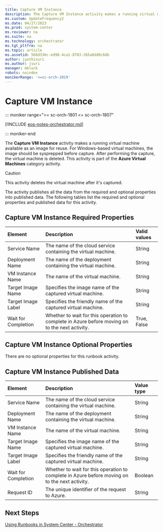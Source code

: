 ```yaml
---
title: Capture VM Instance
description: The Capture VM Instance activity makes a running virtual machine available as an image for reuse.
ms.custom: UpdateFrequency2
ms.date: 04/27/2023
ms.prod: system-center
ms.reviewer: na
ms.suite: na
ms.technology: orchestrator
ms.tgt_pltfrm: na
ms.topic: article
ms.assetid: 568d336c-ed98-4ca1-8783-265a8dd0c6db
author: jyothisuri
ms.author: jsuri
manager: mkluck
robots: noindex
monikerRange: '<=sc-orch-2019'
---
```

# Capture VM Instance

::: moniker range=">= sc-orch-1801 <= sc-orch-1807"

[!INCLUDE [eos-notes-orchestrator.md](../includes/eos-notes-orchestrator.md)]

::: moniker-end

The **Capture VM Instance** activity makes a running virtual machine available as an image for reuse. For Windows-based virtual machines, the image should be sysprepped before capture. After performing the capture, the virtual machine is deleted. This activity is part of the **Azure Virtual Machines** category activity.

>[!CAUTION]
>This activity deletes the virtual machine after it's captured.

The activity publishes all the data from the required and optional properties into published data. The following tables list the required and optional properties and published data for this activity.

## Capture VM Instance Required Properties

| **Element**   | **Description**   | **Valid values** |
|:---|:---|:---|
| Service Name   | The name of the cloud service containing the virtual machine.   | String   |
| Deployment Name   | The name of the deployment containing the virtual machine.   | String   |
| VM Instance Name   | The name of the virtual machine.   | String   |
| Target Image Name   | Specifies the image name of the captured virtual machine.   | String   |
| Target Image Label  | Specifies the friendly name of the captured virtual machine.   | String   |
| Wait for Completion | Whether to wait for this operation to complete in Azure before moving on to the next activity. | True, False   |

## Capture VM Instance Optional Properties

There are no optional properties for this runbook activity.

## Capture VM Instance Published Data

| **Element**   | **Description**   | **Value type** |
|:---|:---|:---|
| Service Name   | The name of the cloud service containing the virtual machine.   | String   |
| Deployment Name   | The name of the deployment containing the virtual machine.   | String   |
| VM Instance Name   | The name of the virtual machine.   | String   |
| Target Image Name   | Specifies the image name of the captured virtual machine.   | String   |
| Target Image Label  | Specifies the friendly name of the captured virtual machine.   | String   |
| Wait for Completion | Whether to wait for this operation to complete in Azure before moving on to the next activity. | Boolean   |
| Request ID   | The unique identifier of the request to Azure.   | String   |

## Next Steps

[Using Runbooks in System Center - Orchestrator](design-and-build-runbooks.md)
